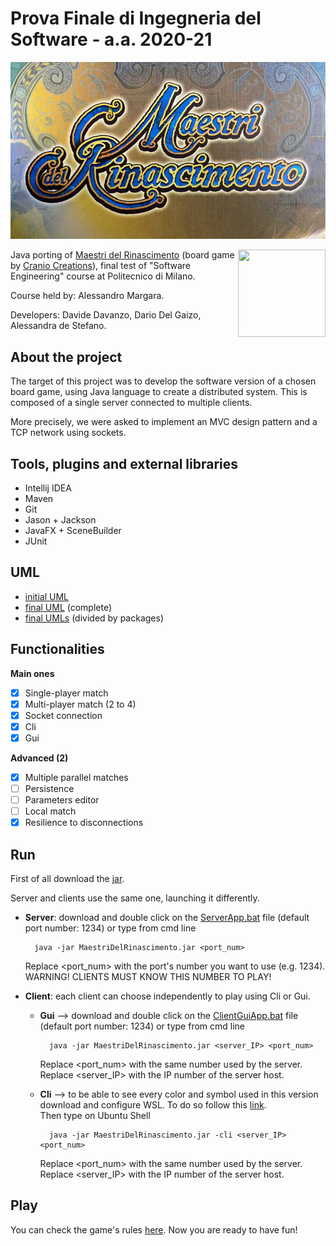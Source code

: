 # Prova Finale di Ingegneria del Software - a.a. 2020-21

![](src/main/resources/images/loading_screen.jpg)

<img src="https://craniointernational.com/2021/wp-content/uploads/2021/05/Masters-of-Renaissance_box3D.png" width=140px height=140 px align="right" />

Java porting of [Maestri del Rinascimento](http://www.craniocreations.it/prodotto/masters-of-renaissance) 
(board game by [Cranio Creations](http://www.craniocreations.it)), 
final test of "Software Engineering" course at Politecnico di Milano.

Course held by: Alessandro Margara.

Developers: Davide Davanzo, Dario Del Gaizo, Alessandra de Stefano.

## About the project

The target of this project was to develop the software version of a chosen board game, 
using Java language to create a distributed system. This is composed of a single server connected to multiple clients.

More precisely, we were asked to implement an MVC design pattern and a TCP network using sockets.



## Tools, plugins and external libraries

- Intellij IDEA
- Maven
- Git
- Jason + Jackson
- JavaFX + SceneBuilder
- JUnit

## UML

- [initial UML]()
- [final UML]() (complete)
- [final UMLs](deliveries/uml) (divided by packages)

## Functionalities

__Main ones__

- [x] Single-player match
- [x] Multi-player match (2 to 4) 
- [x] Socket connection
- [x] Cli
- [x] Gui

__Advanced (2)__

- [x] Multiple parallel matches
- [ ] Persistence
- [ ] Parameters editor
- [ ] Local match
- [x] Resilience to disconnections

## Run

First of all download the [jar]().

Server and clients use the same one, launching it differently.
- __Server__: download and double click on the [ServerApp.bat]() file (default port number: 1234) or type from cmd line

        java -jar MaestriDelRinascimento.jar <port_num>
  
    Replace <port_num> with the port's number you want to use (e.g. 1234).\
    WARNING! CLIENTS MUST KNOW THIS NUMBER TO PLAY!
  

- __Client__: each client can choose independently to play using Cli or Gui.
    - __Gui__ --> download and double click on the [ClientGuiApp.bat]() file (default port number: 1234) or type from cmd line
      
            java -jar MaestriDelRinascimento.jar <server_IP> <port_num>
    
        Replace <port_num> with the same number used by the server.\
        Replace <server_IP> with the IP number of the server host.
    - __Cli__ --> to be able to see every color and symbol used in this version download and configure WSL. To do so follow this [link](https://github.com/ingconti/W10JavaCLI). \
        Then type on Ubuntu Shell
        
            java -jar MaestriDelRinascimento.jar -cli <server_IP> <port_num>
      
        Replace <port_num> with the same number used by the server.\
        Replace <server_IP> with the IP number of the server host.
  
## Play

You can check the game's rules [here](src/main/resources/maestri-rules.pdf). Now you are ready to have fun!
